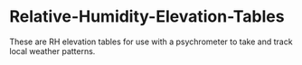 # Relative-Humidity-Elevation-Tables
These are RH elevation tables for use with a psychrometer to take and track local weather patterns. 
